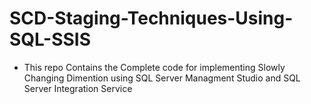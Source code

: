 # SCD-Staging-Techniques-Using-SQL-SSIS
- This repo Contains the Complete code for implementing Slowly Changing Dimention using SQL Server Managment Studio and SQL Server Integration Service
